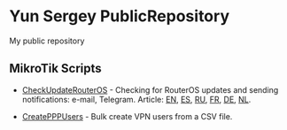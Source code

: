 # Yun Sergey PublicRepository
My public repository

## MikroTik Scripts
- [CheckUpdateRouterOS](https://github.com/YunSergey/PublicRepository/tree/master/MikroTik%20Scripts/CheckUpdateRouterOS) - 
Checking for RouterOS updates and sending notifications: e-mail, Telegram. Article: 
[EN](https://mhelp.pro/mikrotik-scripts-check-routeros-update/),
[ES](https://mhelp.pro/es/scripts-mikrotik-verifique-la-actualizacion-de-routeros/),
[RU](https://mhelp.pro/ru/mikrotik-skripty-proverka-obnovleniya-routeros/),
[FR](https://mhelp.pro/fr/scripts-mikrotik-verifier-la-mise-a-jour-de-routeros/),
[DE](https://mhelp.pro/de/mikrotik-skripte-uberprufen-sie-das-routeros-update/),
[NL](https://mhelp.pro/nl/mikrotik-scripts-controleer-op-routeros-updates/).

- [CreatePPPUsers](https://github.com/YunSergey/PublicRepository/tree/master/MikroTik%20Scripts/CreatePPPUsers) - 
Bulk create VPN users from a CSV file.